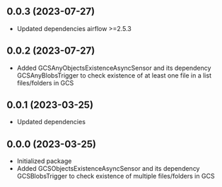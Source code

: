 ## 0.0.3 (2023-07-27)

 - Updated dependencies airflow >=2.5.3

## 0.0.2 (2023-07-27)

 - Added GCSAnyObjectsExistenceAsyncSensor and its dependency GCSAnyBlobsTrigger to check existence of at least one file in a list files/folders in GCS

## 0.0.1 (2023-03-25)

- Updated dependencies

## 0.0.0 (2023-03-25)

- Initialized package
- Added GCSObjectsExistenceAsyncSensor and its dependency GCSBlobsTrigger to check existence of multiple files/folders in GCS
